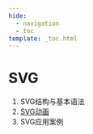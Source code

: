```yaml
---
hide:
  - navigation
  - toc
template: _toc.html
---
```


# SVG

1. SVG结构与基本语法
2. [SVG动画](svg/2.md)
3. SVG应用案例